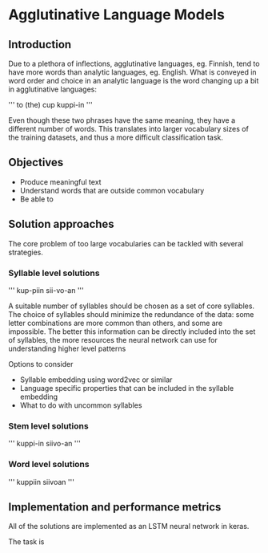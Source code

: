 # Agglutinative Language Models

## Introduction

Due to a plethora of inflections, agglutinative languages, eg. Finnish, tend to have more words than analytic languages, eg. English. What is conveyed in word order and choice in an analytic language is the word changing up a bit in agglutinative languages:

'''
to (the) cup 
kuppi-in
'''

Even though these two phrases have the same meaning, they have a different number of words. This translates into larger vocabulary sizes of the training datasets, and thus a more difficult classification task.

## Objectives

* Produce meaningful text
* Understand words that are outside common vocabulary
* Be able to 

## Solution approaches

The core problem of too large vocabularies can be tackled with several strategies.

### Syllable level solutions

'''
kup-piin
sii-vo-an
'''

A suitable number of syllables should be chosen as a set of core syllables. The choice of syllables should minimize the redundance of the data: some letter combinations are more common than others, and some are impossible. The better this information can be directly included into the set of syllables, the more resources the neural network can use for understanding higher level patterns

Options to consider
* Syllable embedding using word2vec or similar
* Language specific properties that can be included in the syllable embedding
* What to do with uncommon syllables

### Stem level solutions

'''
kuppi-in
siivo-an
'''

### Word level solutions

'''
kuppiin
siivoan
'''

## Implementation and performance metrics

All of the solutions are implemented as an LSTM neural network in keras.

The task is 


